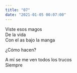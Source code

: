 ```yaml
---
title: "07"
date: "2021-01-05 00:07:00"
---
```


Viste esos magos\
De la vida\
Con el as bajo la manga

¿Cómo hacen?

A mí se me ven todos los trucos\
Siempre